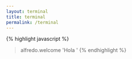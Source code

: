 ```yaml
---
layout: terminal
title: terminal
permalink: /terminal
---
```

{% highlight javascript %}
> alfredo.welcome
'Hola '
{% endhighlight %} 